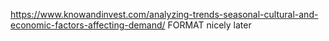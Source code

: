 https://www.knowandinvest.com/analyzing-trends-seasonal-cultural-and-economic-factors-affecting-demand/
FORMAT nicely later
